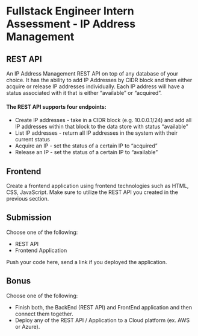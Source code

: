 # Fullstack Engineer Intern Assessment - IP Address Management

## REST API
An IP Address Management REST API on top of any database of your choice. It has the ability to add IP Addresses by CIDR block and then either acquire or release IP addresses individually. Each IP address will have a status associated with it that is either “available” or “acquired”.

#### The REST API supports four endpoints:

* Create IP addresses - take in a CIDR block (e.g. 10.0.0.1/24) and add all IP addresses within that block to the data store with status “available”
* List IP addresses - return all IP addresses in the system with their current status
* Acquire an IP - set the status of a certain IP to “acquired”
* Release an IP - set the status of a certain IP to “available”


## Frontend
Create a frontend application using frontend technologies such as HTML, CSS, JavaScript.
Make sure to utilize the REST API you created in the previous section.


## Submission
Choose one of the following:
* REST API
* Frontend Application

Push your code here, send a link if you deployed the application.


## Bonus
Choose one of the following:
* Finish both, the BackEnd (REST API) and FrontEnd application and then connect them together.
* Deploy any of the REST API / Application to a Cloud platform (ex. AWS or Azure).
